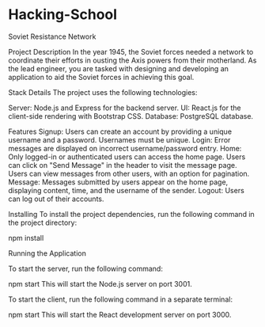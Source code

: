 # Hacking-School

Soviet Resistance Network

Project Description 
In the year 1945, the Soviet forces needed a network to coordinate their efforts in ousting the Axis powers from their motherland. As the lead engineer, you are tasked with designing and developing an application to aid the Soviet forces in achieving this goal.

Stack Details The project uses the following technologies:

Server: Node.js and Express for the backend server. 
UI: React.js for the client-side rendering with Bootstrap CSS. 
Database: PostgreSQL database.

Features 
Signup: Users can create an account by providing a unique username and a password. Usernames must be unique. Login: Error messages are displayed on incorrect username/password entry. 
Home: Only logged-in or authenticated users can access the home page. 
Users can click on "Send Message" in the header to visit the message page. 
Users can view messages from other users, with an option for pagination. 
Message: Messages submitted by users appear on the home page, displaying content, time, and the username of the sender. 
Logout: Users can log out of their accounts.

Installing To install the project dependencies, run the following command in the project directory:

npm install

Running the Application

To start the server, run the following command:

npm start This will start the Node.js server on port 3001.

To start the client, run the following command in a separate terminal:

npm start This will start the React development server on port 3000.
